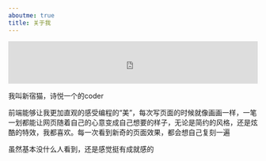 ```yaml
---
aboutme: true
title: 关于我
---
```


<iframe frameborder="no" border="0" marginwidth="0" marginheight="0" width=100% height=86 src="http://music.163.com/outchain/player?type=2&id=1314438112&auto=1&height=66"></iframe>

我叫新宿猫，诗悦一个的coder

前端能够让我更加直观的感受编程的“美”，每次写页面的时候就像画画一样，一笔一划都能让网页随着自己的心意变成自己想要的样子，无论是简约的风格，还是炫酷的特效，我都喜欢。每一次看到新奇的页面效果，都会想自己复刻一遍

虽然基本没什么人看到，还是感觉挺有成就感的

